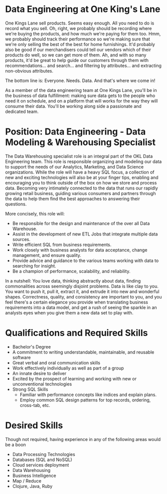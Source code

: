 # Data Engineering at One King's Lane

One Kings Lane sell products. Seems easy enough. All you need to do is record what you sell. Oh, right, we probably should be recording where we're buying the products, and how much we're paying for them too. Hmm, we probably should track their performance so we're making sure that we're only selling the best of the best for home furnishings.  It'd probably also be good if our merchandisers could tell our vendors which of their products do well, so we can get more of them.  Ah, and with so many products, it'd be great to help guide our customers through them with recommendations... and search... and filtering by attributes... and extracting non-obvious attributes.

The bottom line is: Everyone. Needs. Data. And that's where we come in!

As a member of the data engineering team at One Kings Lane, you'll be in the business of data fulfillment: making sure data gets to the people who need it on schedule, and on a platform that will works for the way they will consume their data.  You'll be working along side a passionate and dedicated team.

# Position: Data Engineering - Data Modeling & Warehousing Specialist

The Data Warehousing specialist role is an integral part of the OKL Data Engineering team. This role is responsible organizing and modeling our data to support the needs of our Analytics, Marketing, and Data Science organizations. While the role will have a heavy SQL focus, a collection of new and exciting technologies will also be at your finger tips, enabling and encouraging you to think outside of the box on how we store and process data. Becoming very intimately connected to the data that runs our rapidly growing retail business, guiding various consumers and partners through the data to help them find the best approaches to answering their questions.

More concisely, this role will:
 * Be responsible for the design and maintenance of the over all Data Warehouse.
 * Assist in the development of new ETL Jobs that integrate multiple data sources.
 * Write efficient SQL from business requirements.
 * Work closely with business analysts for data acceptance, change management, and ensure quality.
 * Provide advice and guidance to the various teams working with data to searching for insight.
 * Be a champion of performance, scalability, and reliability.
 
In a nutshell: You love data, thinking abstractly about data, finding commonalities across seemingly disjoint problems. Data is like clay to you. You want to push it, pull it, extract it, and extrude it into new and wonderful shapes. Correctness, quality, and consistency are important to you, and you feel there's a certain elegance you provide when translating business requirements into a data model, and get a rush of seeing the sparkle in an analysts eyes when you give them a new data set to play with.

# Qualifications and Required Skills

 * Bachelor's Degree
 * A commitment to writing understandable, maintainable, and reusable software
 * Great verbal and oral communication skills
 * Work effectively individually as well as part of a group
 * An innate desire to deliver
 * Excited by the prospect of learning and working with new or unconventional technologies
 * Strong SQL Skills
   * Familiar with performance concepts like indices and explain plans.
   * Employ common SQL design patterns for top records, ordering, cross-tab, etc. 

# Desired Skills

 Though not required, having experience in any of the following areas would be a boon

 * Data Processing Technologies
 * Databases (SQL and NoSQL)
 * Cloud services deployment
 * Data Warehousing
 * Business Intelligence
 * Map / Reduce
 * Clojure, Java, Ruby

